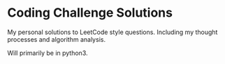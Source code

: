 # Coding Challenge Solutions
My personal solutions to LeetCode style questions. Including my thought processes and algorithm analysis.

Will primarily be in python3.
